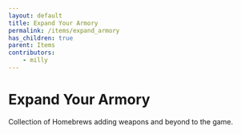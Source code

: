 ```yaml
---
layout: default
title: Expand Your Armory
permalink: /items/expand_armory
has_children: true
parent: Items
contributors:
    - milly
---
```


# Expand Your Armory

Collection of Homebrews adding weapons and beyond to the game.